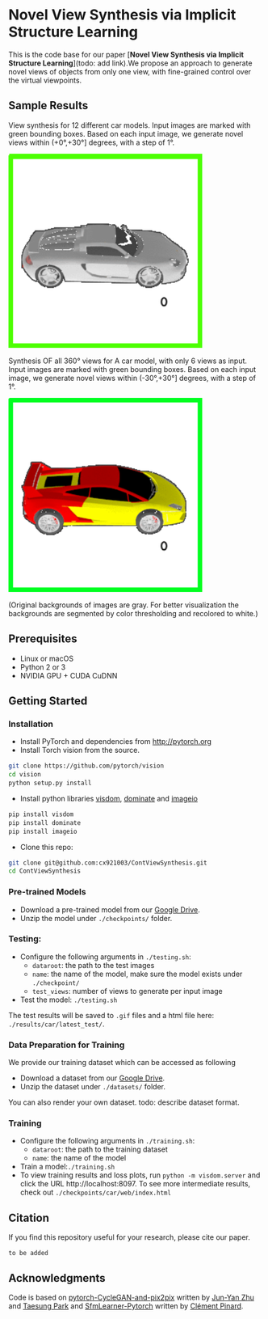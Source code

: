 
# Novel View Synthesis via Implicit Structure Learning
This is the code base for our paper [**Novel View Synthesis via Implicit Structure Learning**](todo: add link).We propose an approach to generate novel views of objects from only one view, with fine-grained control over the virtual viewpoints.

## Sample Results
View synthesis for 12 different car models. Input images are marked with green bounding boxes. Based on each input image, we generate novel views within (+0°,+30°] degrees, with a step of 1°.

<img src='images/car_multi.gif' width=384>

Synthesis OF all 360° views for A car model, with only 6 views as input. Input images are marked with green bounding boxes. Based on each input image, we generate novel views within (-30°,+30°] degrees, with a step of 1°.

<img src='images/car_single.gif' width=384>

(Original backgrounds of images are gray. For better visualization the backgrounds are segmented by color thresholding and recolored to white.)
## Prerequisites
- Linux or macOS
- Python 2 or 3
- NVIDIA GPU + CUDA CuDNN

## Getting Started
### Installation
- Install PyTorch and dependencies from http://pytorch.org
- Install Torch vision from the source.
```bash
git clone https://github.com/pytorch/vision
cd vision
python setup.py install
```
- Install python libraries [visdom](https://github.com/facebookresearch/visdom), [dominate](https://github.com/Knio/dominate) and [imageio](https://pypi.org/project/imageio/)
```bash
pip install visdom
pip install dominate
pip install imageio
```
- Clone this repo:
```bash
git clone git@github.com:cx921003/ContViewSynthesis.git
cd ContViewSynthesis
```

### Pre-trained Models
- Download a pre-trained model from our [Google Drive](https://goo.gl/P7jA4a).
- Unzip the model under ``./checkpoints/`` folder.

### Testing:
- Configure the following arguments in ``./testing.sh``:
    - ``dataroot``: the path to the test images
    - ``name``: the name of the model, make sure the model exists under ``./checkpoint/``
    - ``test_views``: number of views to generate per input image
- Test the model: ``./testing.sh``

The test results will be saved to `.gif` files and a html file here: `./results/car/latest_test/`.

### Data Preparation for Training
We provide our training dataset which can be accessed as following
- Download a dataset from our [Google Drive](https://goo.gl/mGykQP).
- Unzip the dataset under ``./datasets/`` folder.

You can also render your own dataset. todo: describe dataset format.

### Training
- Configure the following arguments in ``./training.sh``:
    - ``dataroot``: the path to the training dataset
    - ``name``: the name of the model
- Train a model:``./training.sh``
- To view training results and loss plots, run `python -m visdom.server` and click the URL http://localhost:8097. To see more intermediate results, check out `./checkpoints/car/web/index.html`






## Citation
If you find this repository useful for your research, please cite our paper.
```
to be added
```

## Acknowledgments
Code is based on [pytorch-CycleGAN-and-pix2pix](https://github.com/junyanz/pytorch-CycleGAN-and-pix2pix.git) written by [Jun-Yan Zhu](https://github.com/junyanz) and [Taesung Park](https://github.com/taesung89) and [SfmLearner-Pytorch](https://github.com/ClementPinard/SfmLearner-Pytorch) written by [Clément Pinard](https://github.com/ClementPinard).
